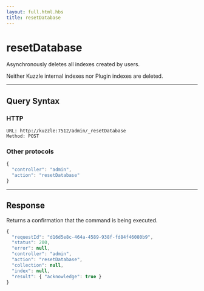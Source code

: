 ```yaml
---
layout: full.html.hbs
title: resetDatabase
---
```


# resetDatabase

<SinceBadge version="1.4.0" />

Asynchronously deletes all indexes created by users.

Neither Kuzzle internal indexes nor Plugin indexes are deleted.

---

## Query Syntax

### HTTP

```http
URL: http://kuzzle:7512/admin/_resetDatabase
Method: POST
```

### Other protocols

```js
{
  "controller": "admin",
  "action": "resetDatabase"
}
```

---

## Response

Returns a confirmation that the command is being executed.

```js
{
  "requestId": "d16d5e8c-464a-4589-938f-fd84f46080b9",
  "status": 200,
  "error": null,
  "controller": "admin",
  "action": "resetDatabase",
  "collection": null,
  "index": null,
  "result": { "acknowledge": true }
}
```
